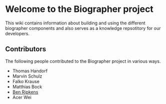 # Welcome to the Biographer project #

This wiki contains information about building and using the different biographer components and also serves as a knowledge repsotitory for our developers.

## Contributors ##
The following people contributed to the Biographer project in various ways.
  * Thomas Handorf
  * Marvin Schulz
  * Falko Krause
  * Matthias Bock
  * <a href='http://www.bripkens.de'>Ben Ripkens</a>
  * Acer Wei